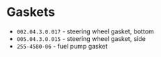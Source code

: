 # Gaskets

- `002.04.3.0.017` - steering wheel gasket, bottom
- `005.04.3.0.015` - steering wheel gasket, side
- `255-4580-06` - fuel pump gasket
